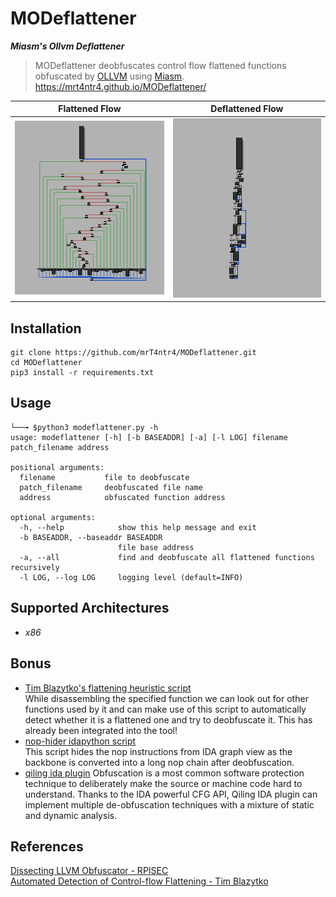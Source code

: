 # MODeflattener
***Miasm's Ollvm Deflattener***  
> MODeflattener deobfuscates control flow flattened functions obfuscated by [OLLVM](https://github.com/obfuscator-llvm/obfuscator) using [Miasm](https://github.com/cea-sec/miasm).  
https://mrt4ntr4.github.io/MODeflattener/  

Flattened Flow             |  Deflattened Flow
:-------------------------:|:-------------------------:
![obfuscated](./images/obfuscated.png)  |  ![deobfuscated](./images/deobfuscated.png)

## Installation
```
git clone https://github.com/mrT4ntr4/MODeflattener.git
cd MODeflattener
pip3 install -r requirements.txt
```

## Usage
```
└──╼ $python3 modeflattener.py -h
usage: modeflattener [-h] [-b BASEADDR] [-a] [-l LOG] filename patch_filename address

positional arguments:
  filename           file to deobfuscate
  patch_filename     deobfuscated file name
  address            obfuscated function address

optional arguments:
  -h, --help            show this help message and exit
  -b BASEADDR, --baseaddr BASEADDR
                        file base address
  -a, --all             find and deobfuscate all flattened functions recursively
  -l LOG, --log LOG     logging level (default=INFO)
```

## Supported Architectures
- *x86*

## Bonus
- [Tim Blazytko's flattening heuristic script](https://gist.github.com/mrphrazer/da32217f231e1dd842986f94aa6d9d37)  
  While disassembling the specified function we can look out for other functions used by it and can make use of this script to automatically detect whether it is a flattened one and try to deobfuscate it. This has already been integrated into the tool!    
- [nop-hider idapython script](https://gist.github.com/JusticeRage/795badf81fe59454963a06070d132b06)  
    This script hides the nop instructions from IDA graph view as the backbone is converted into a long nop chain after deobfuscation.  
- [qiling ida plugin](https://github.com/qilingframework/qiling/blob/master/qiling/extensions/idaplugin/qilingida.py)
  Obfuscation is a most common software protection technique to deliberately make the source or machine code hard to understand. Thanks to the IDA powerful CFG API, Qiling IDA plugin can implement multiple de-obfuscation techniques with a mixture of static and dynamic analysis.


## References
[Dissecting LLVM Obfuscator - RPISEC](https://rpis.ec/blog/dissection-llvm-obfuscator-p1/)  
[Automated Detection of Control-flow Flattening - Tim Blazytko](https://synthesis.to/2021/03/03/flattening_detection.html)  
